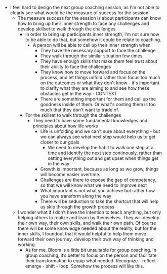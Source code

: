 - I feel hard to design the next group coaching session, as I'm not able to clearly see what would be the measure of success for the session
    - The measure success for the session is about participants can know how to bring up their inner strength to face any challenges and develop skillset to walk through the challenges.
        - In order to bring up participants inner strength, I'm not sure how to be able to do that, but somehow it could be relate to coaching.
            - A person will be able to call up their inner strength when
                - They have the necessary support to face the challenge
                - They walk through the similar situation few times
                - They have enough skills that make them feel trust about their ability to face the challenges
                - They know how to move forward and focus on the process, and let things unfold rather than focus too much on the outcomes or what they don't know - it's important to clarify what they are aiming to and see how these obstacles get in the way - CONTEXT 
                - There are something important for them and call up the goodness inside of them. Or what's costing them is too much that they don't want to trade of.
        - For the skillset to walk through the challenges
            - They need to have some fundamental knowledges and principles about how life works
                - Life is unfolding and we can't sure about everything - but we can always see what next step would help us to get closer to our goals
                    - We need to develop the habit to walk one step at a time and identify the next step continously, rather than setting everything out and get upset when things get in the way.
                - Growth is important, because as long as we grow, things will become easier overtime.
                - Challenges are there to expose the gap of competency, so that we will know what we need to improve next
                - What important is not what you achieve but rather how you have transform along the way
                - There will be seduction to take the shortcut that will help us skip through the growth process
    - I wonder what if I don’t have the intention to teach anything, but only helping others to realize and learn by themselves. They will develop their own way, their own skills, and walk their own path. Of course there will be some knowledge needed about the reality, but for the inner skills, I foundout that it would helpful to help them move forward their own journey, develop their own way of thinking and working.
        - As for me, Bloom is a little bit unsuitable for group coaching. In group coaching, it’s better to focus on the person and facilitate their transformation to equip what needed. Recognize - reflect - emerge - shift - loop. Somehow the process will like this.
